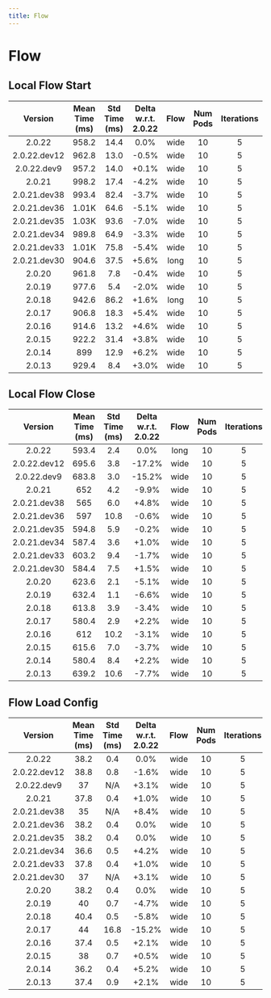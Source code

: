 ```yaml
---
title: Flow
---
```

# Flow

## Local Flow Start

| Version | Mean Time (ms) | Std Time (ms) | Delta w.r.t. 2.0.22 | Flow | Num Pods | Iterations |
| :---: | :---: | :---: | :---: | :---: | :---: | :---: |
| 2.0.22 | 958.2 | 14.4 | 0.0% | wide | 10 | 5 |
| 2.0.22.dev12 | 962.8 | 13.0 | -0.5% | wide | 10 | 5 |
| 2.0.22.dev9 | 957.2 | 14.0 | +0.1% | wide | 10 | 5 |
| 2.0.21 | 998.2 | 17.4 | -4.2% | wide | 10 | 5 |
| 2.0.21.dev38 | 993.4 | 82.4 | -3.7% | wide | 10 | 5 |
| 2.0.21.dev36 | 1.01K | 64.6 | -5.1% | wide | 10 | 5 |
| 2.0.21.dev35 | 1.03K | 93.6 | -7.0% | wide | 10 | 5 |
| 2.0.21.dev34 | 989.8 | 64.9 | -3.3% | wide | 10 | 5 |
| 2.0.21.dev33 | 1.01K | 75.8 | -5.4% | wide | 10 | 5 |
| 2.0.21.dev30 | 904.6 | 37.5 | +5.6% | long | 10 | 5 |
| 2.0.20 | 961.8 | 7.8 | -0.4% | wide | 10 | 5 |
| 2.0.19 | 977.6 | 5.4 | -2.0% | wide | 10 | 5 |
| 2.0.18 | 942.6 | 86.2 | +1.6% | long | 10 | 5 |
| 2.0.17 | 906.8 | 18.3 | +5.4% | wide | 10 | 5 |
| 2.0.16 | 914.6 | 13.2 | +4.6% | wide | 10 | 5 |
| 2.0.15 | 922.2 | 31.4 | +3.8% | wide | 10 | 5 |
| 2.0.14 | 899 | 12.9 | +6.2% | wide | 10 | 5 |
| 2.0.13 | 929.4 | 8.4 | +3.0% | wide | 10 | 5 |
## Local Flow Close

| Version | Mean Time (ms) | Std Time (ms) | Delta w.r.t. 2.0.22 | Flow | Num Pods | Iterations |
| :---: | :---: | :---: | :---: | :---: | :---: | :---: |
| 2.0.22 | 593.4 | 2.4 | 0.0% | long | 10 | 5 |
| 2.0.22.dev12 | 695.6 | 3.8 | -17.2% | wide | 10 | 5 |
| 2.0.22.dev9 | 683.8 | 3.0 | -15.2% | wide | 10 | 5 |
| 2.0.21 | 652 | 4.2 | -9.9% | wide | 10 | 5 |
| 2.0.21.dev38 | 565 | 6.0 | +4.8% | wide | 10 | 5 |
| 2.0.21.dev36 | 597 | 10.8 | -0.6% | wide | 10 | 5 |
| 2.0.21.dev35 | 594.8 | 5.9 | -0.2% | wide | 10 | 5 |
| 2.0.21.dev34 | 587.4 | 3.6 | +1.0% | wide | 10 | 5 |
| 2.0.21.dev33 | 603.2 | 9.4 | -1.7% | wide | 10 | 5 |
| 2.0.21.dev30 | 584.4 | 7.5 | +1.5% | wide | 10 | 5 |
| 2.0.20 | 623.6 | 2.1 | -5.1% | wide | 10 | 5 |
| 2.0.19 | 632.4 | 1.1 | -6.6% | wide | 10 | 5 |
| 2.0.18 | 613.8 | 3.9 | -3.4% | wide | 10 | 5 |
| 2.0.17 | 580.4 | 2.9 | +2.2% | wide | 10 | 5 |
| 2.0.16 | 612 | 10.2 | -3.1% | wide | 10 | 5 |
| 2.0.15 | 615.6 | 7.0 | -3.7% | wide | 10 | 5 |
| 2.0.14 | 580.4 | 8.4 | +2.2% | wide | 10 | 5 |
| 2.0.13 | 639.2 | 10.6 | -7.7% | wide | 10 | 5 |
## Flow Load Config

| Version | Mean Time (ms) | Std Time (ms) | Delta w.r.t. 2.0.22 | Flow | Num Pods | Iterations |
| :---: | :---: | :---: | :---: | :---: | :---: | :---: |
| 2.0.22 | 38.2 | 0.4 | 0.0% | wide | 10 | 5 |
| 2.0.22.dev12 | 38.8 | 0.8 | -1.6% | wide | 10 | 5 |
| 2.0.22.dev9 | 37 | N/A | +3.1% | wide | 10 | 5 |
| 2.0.21 | 37.8 | 0.4 | +1.0% | wide | 10 | 5 |
| 2.0.21.dev38 | 35 | N/A | +8.4% | wide | 10 | 5 |
| 2.0.21.dev36 | 38.2 | 0.4 | 0.0% | wide | 10 | 5 |
| 2.0.21.dev35 | 38.2 | 0.4 | 0.0% | wide | 10 | 5 |
| 2.0.21.dev34 | 36.6 | 0.5 | +4.2% | wide | 10 | 5 |
| 2.0.21.dev33 | 37.8 | 0.4 | +1.0% | wide | 10 | 5 |
| 2.0.21.dev30 | 37 | N/A | +3.1% | wide | 10 | 5 |
| 2.0.20 | 38.2 | 0.4 | 0.0% | wide | 10 | 5 |
| 2.0.19 | 40 | 0.7 | -4.7% | wide | 10 | 5 |
| 2.0.18 | 40.4 | 0.5 | -5.8% | wide | 10 | 5 |
| 2.0.17 | 44 | 16.8 | -15.2% | wide | 10 | 5 |
| 2.0.16 | 37.4 | 0.5 | +2.1% | wide | 10 | 5 |
| 2.0.15 | 38 | 0.7 | +0.5% | wide | 10 | 5 |
| 2.0.14 | 36.2 | 0.4 | +5.2% | wide | 10 | 5 |
| 2.0.13 | 37.4 | 0.9 | +2.1% | wide | 10 | 5 |
